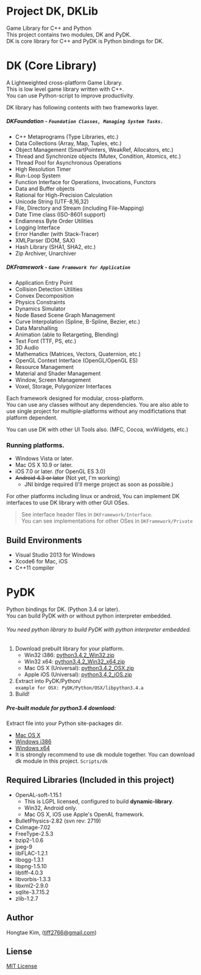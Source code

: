 # Project DK, DKLib
Game Library for C++ and Python  
This project contains two modules, DK and PyDK.  
DK is core library for C++ and PyDK is Python bindings for DK.

# DK (Core Library)
A Lightweighted cross-platform Game Library.  
This is low level game library written with C++.  
You can use Python-script to improve productivity.

DK library has following contents with two frameworks layer.
##### DKFoundation - `Foundation Classes, Managing System Tasks.`
* C++ Metaprograms (Type Libraries, etc.)
* Data Collections (Array, Map, Tuples, etc.)
* Object Management (SmartPointers, WeakRef, Allocators, etc.)
* Thread and Synchronize objects (Mutex, Condition, Atomics, etc.)
* Thread Pool for Asynchronous Operations
* High Resolution Timer
* Run-Loop System
* Function Interface for Operations, Invocations, Functors
* Data and Buffer objects
* Rational for High-Precision Calculation
* Unicode String (UTF-8,16,32)
* File, Directory and Stream (including File-Mapping)
* Date Time class (ISO-8601 support)
* Endianness Byte Order Utilities
* Logging Interface
* Error Handler (with Stack-Tracer)
* XMLParser (DOM, SAX)
* Hash Library (SHA1, SHA2, etc.)
* Zip Archiver, Unarchiver

##### DKFramework - `Game Framework for Application`
* Application Entry Point
* Collision Detection Utilities
* Convex Decomposition
* Physics Constraints
* Dynamics Simulator
* Node Based Scene Graph Management
* Curve Interpolation (Spline, B-Spline, Bezier, etc.)
* Data Marshalling
* Animation (able to Retargeting, Blending)
* Text Font (TTF, PS, etc.)
* 3D Audio
* Mathematics (Matrices, Vectors, Quaternion, etc.)
* OpenGL Context Interface (OpenGL/OpenGL ES)
* Resource Management
* Material and Shader Management
* Window, Screen Management
* Voxel, Storage, Polygonizer Interfaces

Each framework designed for modular, cross-platform.  
You can use any classes without any dependencies.
You are also able to use single project for multiple-platforms without
any modifictations that platform dependent.

You can use DK with other UI Tools also. (MFC, Cocoa, wxWidgets, etc.)

### Running platforms.
- Windows Vista or later.
- Mac OS X 10.9 or later.
- iOS 7.0 or later. (for OpenGL ES 3.0)
- ~~Android 4.3 or later~~ (Not yet, I'm working)
    - JNI birdge required (I'll merge project as soon as possible.)

For other platforms including linux or android, You can implement
DK interfaces to use DK library with other GUI OSes.
> See interface header files in `DKFramework/Interface`.  
> You can see implementations for other OSes in `DKFramework/Private`

## Build Environments
- Visual Studio 2013 for Windows
- Xcode6 for Mac, iOS
- C\++11 compiler

# PyDK
Python bindings for DK. (Python 3.4 or later).   
You can build PyDK with or without python interpreter embedded.

###### You need python library to build PyDK with python interpreter embedded.
1. Download prebuilt library for your platform.
    - Win32 i386: [python3.4.2_Win32.zip](https://github.com/tiff2766/Python/releases/download/v3.4.2/python3.4.2_Win32.zip)
    - Win32 x64: [python3.4.2_Win32_x64.zip](https://github.com/tiff2766/Python/releases/download/v3.4.2/python3.4.2_Win32_x64.zip)
    - Mac OS X (Universal): [python3.4.2_OSX.zip](https://github.com/tiff2766/Python/releases/download/v3.4.2/python3.4.2_OSX.zip)
    - Apple iOS (Universal): [python3.4.2_iOS.zip](https://github.com/tiff2766/Python/releases/download/v3.4.2/python3.4.2_iOS.zip)
2. Extract into PyDK/Python/  
    `example for OSX: PyDK/Python/OSX/libpython3.4.a`
3. Build!

##### Pre-built module for python3.4 download:
Extract file into your Python site-packages dir.
- [Mac OS X](https://bitbucket.org/tiff2766/dkdemo/downloads/dk_core_python34_module_osx.zip)
- [Windows i386](https://bitbucket.org/tiff2766/dkdemo/downloads/dk_core_python34_module_win32.zip)
- [Windows x64](https://bitbucket.org/tiff2766/dkdemo/downloads/dk_core_python34_module_win32_x64.zip)
- It is strongly recommend to use dk module together. You can download dk module in this project. `Scripts/dk`

## Required Libraries (Included in this project)
- OpenAL-soft-1.15.1
    - This is LGPL licensed, configured to build **dynamic-library**.
    - Win32, Android only.
    - Mac OS X, iOS use Apple's OpenAL framework.
- BulletPhysics-2.82 (svn rev: 2719)
- CxImage-7.02
- FreeType-2.5.3
- bzip2-1.0.6
- jpeg-9
- libFLAC-1.2.1
- libogg-1.3.1
- libpng-1.5.10
- libtiff-4.0.3
- libvorbis-1.3.3
- libxml2-2.9.0
- sqlite-3.7.15.2
- zlib-1.2.7

## Author
Hongtae Kim, (tiff2766@gmail.com)  


## Liense
[MIT License](http://opensource.org/licenses/MIT)
